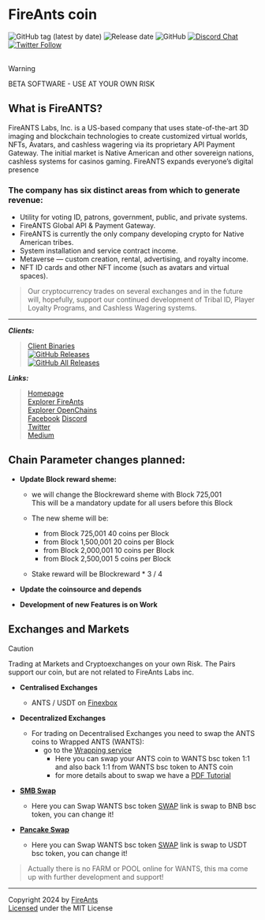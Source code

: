 # FireAnts coin


![GitHub tag (latest by date)](https://img.shields.io/github/v/tag/hgr3dsm/Fireants-Source?label=latest%20version)
![Release date](https://img.shields.io/github/release-date/hgr3dsm/Fireants-Source) 
![GitHub](https://img.shields.io/github/license/hgr3dsm/Fireants-Source) 
[![Discord Chat](https://img.shields.io/discord/561164955924037637.svg?logo=discord)](https://discord.gg/6Tjbah4Z8t) 
[![Twitter Follow](https://img.shields.io/twitter/follow/FireantsT?style=flat)](https://twitter.com/FireantsT)
</br></br>

> [!WARNING]
> BETA SOFTWARE - USE AT YOUR OWN RISK


## What is FireANTS?

FireANTS Labs, Inc. is a US-based company that uses state-of-the-art 3D imaging and blockchain technologies to create customized virtual worlds, NFTs, Avatars, and cashless wagering via its proprietary API Payment Gateway. The initial market is Native American and other sovereign nations, cashless systems for casinos gaming. FireANTS expands everyone’s digital presence

### The company has six distinct areas from which to generate revenue:

 -   Utility for voting ID, patrons, government, public, and private systems.
 -   FireANTS Global API & Payment Gateway.
 -   FireANTS is currently the only company developing crypto for Native American tribes.
 -   System installation and service contract income.
 -   Metaverse — custom creation, rental, advertising, and royalty income.
 -   NFT ID cards and other NFT income (such as avatars and virtual spaces).

>  Our cryptocurrency trades on several exchanges and in the future will, hopefully, support our continued development of Tribal ID, Player Loyalty Programs, and Cashless Wagering systems.
---

***Clients:***
> [Client Binaries](https://github.com/hgr3dsm/Fireants-Source/releases/latest)<br>
> [![GitHub Releases](https://img.shields.io/github/downloads/hgr3dsm/Fireants-Source/latest/total)](https://github.com/hgr3dsm/Fireants-Source/releases/latest)<br>
> [![GitHub All Releases](https://img.shields.io/github/downloads/hgr3dsm/Fireants-Source/total?label=downloads%40all%20releases)](https://github.com/hgr3dsm/Fireants-Source/releases)<br>

***Links:***
> [Homepage](https://fireants.online)<br>
> [Explorer FireAnts](http://explorer.fireants.online/)<br>
> [Explorer OpenChains](https://openchains.info/coin/fireants/blocks)</br>
> [Facebook](https://www.facebook.com/FireAntsCoin)
> [Discord](https://discord.com/invite/fireants-labs)<br>
> [Twitter](https://twitter.com/FireAntsCoin)<br>
> [Medium](https://info-14792.medium.com/)

## Chain Parameter changes planned:

- **Update Block reward sheme:**

  - we will change the Blockreward sheme with Block 725,001 </br>
  This will be a mandatory update for all users before this Block

  - The new sheme will be:
    - from Block   725,001 40 coins per Block
    - from Block 1,500,001 20 coins per Block
    - from Block 2,000,001 10 coins per Block
    - from Block 2,500,001  5 coins per Block

  - Stake reward will be Blockreward * 3 / 4

- **Update the coinsource and depends**
  
- **Development of new Features is on Work**


## Exchanges and Markets
> [!CAUTION]
> Trading at Markets and Cryptoexchanges on your own Risk. The Pairs support our coin, but are not related to FireAnts Labs inc.

- **Centralised Exchanges**
  - ANTS / USDT on [Finexbox](https://www.finexbox.com/market/pair/ANTS-USDT)

- **Decentralized Exchanges**
  - For trading on Decentralised Exchanges you need to swap the ANTS coins to Wrapped ANTS (WANTS):
    - go to the [Wrapping service](https://wrapping.services/get/ants/)
      - Here you can swap your ANTS coin to WANTS bsc token 1:1 and also back 1:1 from WANTS bsc token to ANTS coin
      - for more details about to swap we have a [PDF Tutorial](wrapping_tutorial.pdf)

- [**SMB Swap**](https://smbswap.finance/)
  - Here you can Swap WANTS bsc token [SWAP](https://smbswap.finance/swap?inputCurrency=0xcD845749201E07c678563bc5Ef7534c85550d496&outputCurrency=BNB)
  link is swap to BNB bsc token, you can change it!

- [**Pancake Swap**](https://pancakeswap.finance/)
  - Here you can Swap WANTS bsc token [SWAP](https://pancakeswap.finance/swap?inputCurrency=0xcD845749201E07c678563bc5Ef7534c85550d496&outputCurrency=0x55d398326f99059fF775485246999027B3197955)
  link is swap to USDT bsc token, you can change it!

> Actually there is no FARM or POOL online for WANTS, this ma come up with further development and support!
---
Copyright 2024 by [FireAnts](https://fireants.online)<br>
[Licensed](LICENSE) under the MIT License